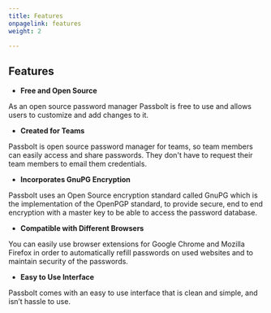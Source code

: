 ```yaml
---
title: Features
onpagelink: features
weight: 2

---
```


Features
--------

- **Free and Open Source**
 
As an open source password manager Passbolt is free to use and allows users to customize and add changes to it.

- **Created for Teams**
 
Passbolt is open source password manager for teams, so team members can easily access and share passwords. They don't have to request their team members to email them credentials.

- **Incorporates GnuPG Encryption**
 
Passbolt uses an Open Source encryption standard called GnuPG which is the implementation of the OpenPGP standard, to provide secure, end to end encryption with a master key to be able to access the password database.

- **Compatible with Different Browsers**
 
You can easily use browser extensions for Google Chrome and Mozilla Firefox in order to automatically refill passwords on used websites and to maintain security of the passwords.

- **Easy to Use Interface**
 
Passbolt comes with an easy to use interface that is clean and simple, and isn’t hassle to use.